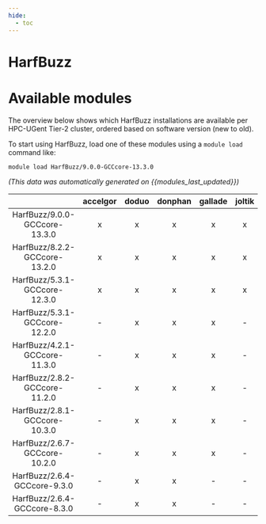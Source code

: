 ```yaml
---
hide:
  - toc
---
```


HarfBuzz
========

# Available modules


The overview below shows which HarfBuzz installations are available per HPC-UGent Tier-2 cluster, ordered based on software version (new to old).

To start using HarfBuzz, load one of these modules using a `module load` command like:

```shell
module load HarfBuzz/9.0.0-GCCcore-13.3.0
```

*(This data was automatically generated on {{modules_last_updated}})*  

| |accelgor|doduo|donphan|gallade|joltik|shinx|skitty|
| :---: | :---: | :---: | :---: | :---: | :---: | :---: | :---: |
|HarfBuzz/9.0.0-GCCcore-13.3.0|x|x|x|x|x|x|x|
|HarfBuzz/8.2.2-GCCcore-13.2.0|x|x|x|x|x|x|x|
|HarfBuzz/5.3.1-GCCcore-12.3.0|x|x|x|x|x|x|x|
|HarfBuzz/5.3.1-GCCcore-12.2.0|-|x|x|x|-|-|-|
|HarfBuzz/4.2.1-GCCcore-11.3.0|-|x|x|x|-|x|-|
|HarfBuzz/2.8.2-GCCcore-11.2.0|-|x|x|x|-|-|-|
|HarfBuzz/2.8.1-GCCcore-10.3.0|-|x|x|x|-|-|-|
|HarfBuzz/2.6.7-GCCcore-10.2.0|-|x|x|x|-|-|-|
|HarfBuzz/2.6.4-GCCcore-9.3.0|-|x|x|-|-|-|-|
|HarfBuzz/2.6.4-GCCcore-8.3.0|-|x|x|-|-|-|-|
